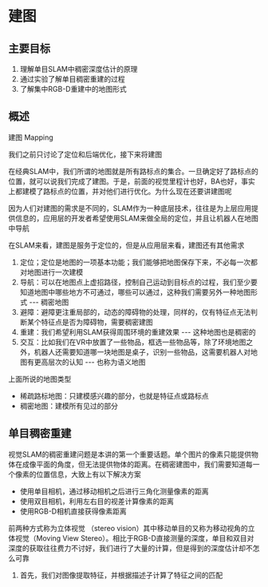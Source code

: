 # 建图

## 主要目标

1. 理解单目SLAM中稠密深度估计的原理
2. 通过实验了解单目稠密重建的过程
3. 了解集中RGB-D重建中的地图形式

## 概述

建图 Mapping 

我们之前只讨论了定位和后端优化，接下来将建图

在经典SLAM中，我们所谓的地图就是所有路标点的集合。一旦确定好了路标点的位置，就可以说我们完成了建图。于是，前面的视觉里程计也好，BA也好，事实上都建模了路标点的位置，并对他们进行优化。为什么现在还要讲建图呢

因为人们对建图的需求是不同的，SLAM作为一种底层技术，往往是为上层应用提供信息的，应用层的开发者希望使用SLAM来做全局的定位，并且让机器人在地图中导航

在SLAM来看，建图是服务于定位的，但是从应用层来看，建图还有其他需求

1. 定位；定位是地图的一项基本功能；我们能够把地图保存下来，不必每一次都对地图进行一次建模
2. 导航：可以在地图点上虚招路径，控制自己运动到目标点的过程，我们至少要知道地图中哪些地方不可通过，哪些可以通过，这种我们需要另外一种地图形式 --- 稠密地图
3. 避障：避障更注重局部的，动态的障碍物的处理，同样的，仅有特征点无法判断某个特征点是否为障碍物，需要稠密建图
4. 重建：我们希望利用SLAM获得周围环境的重建效果 --- 这种地图也是稠密的
5. 交互：比如我们在VR中放置了一些物品，框选一些物品等，除了环境地图之外，机器人还需要知道哪一块地图是桌子，识别一些物品，这需要机器人对地图有更高层次的认知 --- 也称为语义地图

上面所说的地图类型

+ 稀疏路标地图：只建模感兴趣的部分，也就是特征点或路标点
+ 稠密地图：建模所有见过的部分

## 单目稠密重建

视觉SLAM的稠密重建问题是本讲的第一个重要话题。单个图片的像素只能提供物体在成像平面的角度，但无法提供物体的距离。在稠密建图中，我们需要知道每一个像素的位置信息，大致上有以下解决方案

+ 使用单目相机，通过移动相机之后进行三角化测量像素的距离
+ 使用双目相机，利用左右目的视差计算像素的距离
+ 使用RGB-D相机直接获得像素距离

前两种方式称为立体视觉 （stereo vision）其中移动单目的又称为移动视角的立体视觉（Moving View Stereo）。相比于RGB-D直接测量的深度，单目和双目对深度的获取往往费力不讨好，我们进行了大量的计算，但是得到的深度估计却不怎么可靠

1. 首先，我们对图像提取特征，并根据描述子计算了特征之间的匹配
